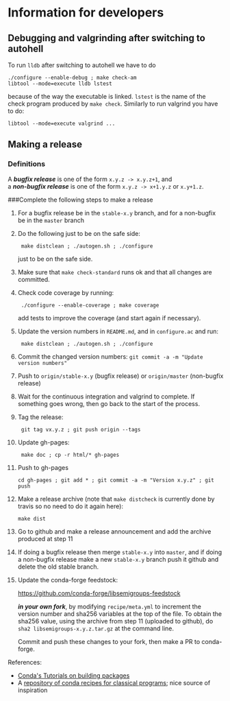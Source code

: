 # Information for developers

## Debugging and valgrinding after switching to autohell

To run `lldb` after switching to autohell we have to do 
    
    ./configure --enable-debug ; make check-am 
    libtool --mode=execute lldb lstest

because of the way the executable is linked. `lstest` is the name of the
check program produced by `make check`. Similarly to run valgrind you have
to do:

    libtool --mode=execute valgrind ... 

## Making a release

### Definitions

A ***bugfix release*** is one of the form `x.y.z -> x.y.z+1`, and                
a ***non-bugfix release*** is one of the form `x.y.z -> x+1.y.z` or `x.y+1.z`. 

###Complete the following steps to make a release

1. For a bugfix release be in the `stable-x.y` branch, and for a non-bugfix be
   in the `master` branch

2. Do the following just to be on the safe side:
 
        make distclean ; ./autogen.sh ; ./configure
    
    just to be on the safe side.

2. Make sure that `make check-standard` runs ok and that all changes are
   committed. 

3. Check code coverage by running:

        ./configure --enable-coverage ; make coverage

    add tests to improve the coverage (and start again if necessary).
    
4. Update the version numbers in `README.md`, and in `configure.ac`
   and run:
    
        make distclean ; ./autogen.sh ; ./configure
    
5. Commit the changed version numbers: 
   `git commit -a -m "Update version numbers"` 

6. Push to `origin/stable-x.y` (bugfix release) or `origin/master` (non-bugfix
   release)

7. Wait for the continuous integration and valgrind to complete. If something
   goes wrong, then go back to the start of the process.
    
8. Tag the release:

        git tag vx.y.z ; git push origin --tags
    
9. Update gh-pages:

        make doc ; cp -r html/* gh-pages
    
10. Push to gh-pages

        cd gh-pages ; git add * ; git commit -a -m "Version x.y.z" ; git push 

11. Make a release archive (note that `make distcheck` is currently done by
    travis so no need to do it again here):

        make dist 

12. Go to github and make a release announcement and add the archive produced
    at step 11

13. If doing a bugfix release then merge `stable-x.y` into `master`, and if
    doing a non-bugfix release make a new `stable-x.y` branch push it github
    and delete the old stable branch.

14. Update the conda-forge feedstock:

    https://github.com/conda-forge/libsemigroups-feedstock

    ***in your own fork***, by modifying `recipe/meta.yml` to increment the version
    number and sha256 variables at the top of the file. To obtain the sha256
    value, using the archive from step 11 (uploaded to github), do 
    `sha2 libsemigroups-x.y.z.tar.gz` at the command line. 
    
    Commit and push these changes to your fork, then make a PR to conda-forge. 

References:

- [Conda's Tutorials on building packages](https://conda.io/docs/build_tutorials.html)
- A [repository of conda recipes for classical programs](https://github.com/conda/conda-recipes); nice source of inspiration
